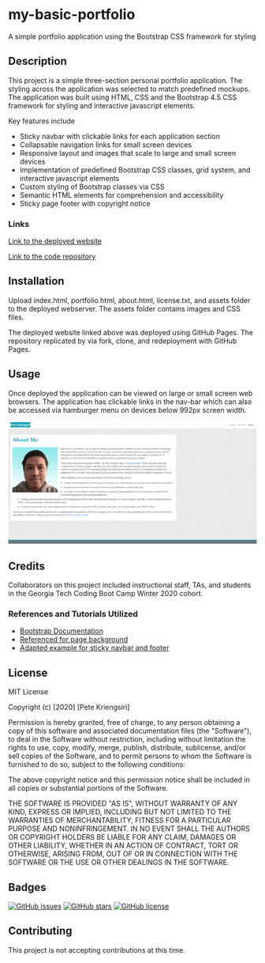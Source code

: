 # my-basic-portfolio
A simple portfolio application using the Bootstrap CSS framework for styling

## Description

This project is a simple three-section personal portfolio application.  The styling across the application was selected to match predefined mockups.  The application was built using HTML, CSS and the Bootstrap 4.5 CSS framework for styling and interactive javascript elements.

Key features include
* Sticky navbar with clickable links for each application section
* Collapsable navigation links for small screen devices
* Responsive layout and images that scale to large and small screen devices
* Implementation of predefined Bootstrap CSS classes, grid system, and interactive javascript elements
* Custom styling of Bootstrap classes via CSS
* Semantic HTML elements for comprehension and accessibility
* Sticky page footer with copyright notice


### Links

[Link to the deployed website](https://pkriengsiri.github.io/my-basic-portfolio/)

[Link to the code repository](https://github.com/pkriengsiri/my-basic-portfolio)

## Installation

Upload index.html, portfolio.html, about.html, license.txt, and assets folder to the deployed webserver.  The assets folder contains images and CSS files.

The deployed website linked above was deployed using GitHub Pages.  The repository replicated by via fork, clone, and redeployment with GitHub Pages.

## Usage

Once deployed the application can be viewed on large or small screen web browsers.  The application has clickable links in the nav-bar which can also be accessed via hamburger menu on devices below 992px screen width.

![screenshot of application about me page](./assets/images/app_screenshot.png)


## Credits
Collaborators on this project included instructional staff, TAs, and students in the Georgia Tech Coding Boot Camp Winter 2020 cohort.

### References and Tutorials Utilized
* [Bootstrap Documentation](https://getbootstrap.com/docs/5.0/getting-started/introduction/)
* [Referenced for page background](https://www.w3schools.com/howto/howto_css_full_page.asp)
* [Adapted example for sticky navbar and footer](https://getbootstrap.com/docs/4.0/examples/sticky-footer-navbar/)

## License

MIT License

Copyright (c) [2020] [Pete Kriengsiri]

Permission is hereby granted, free of charge, to any person obtaining a copy
of this software and associated documentation files (the "Software"), to deal
in the Software without restriction, including without limitation the rights
to use, copy, modify, merge, publish, distribute, sublicense, and/or sell
copies of the Software, and to permit persons to whom the Software is
furnished to do so, subject to the following conditions:

The above copyright notice and this permission notice shall be included in all
copies or substantial portions of the Software.

THE SOFTWARE IS PROVIDED "AS IS", WITHOUT WARRANTY OF ANY KIND, EXPRESS OR
IMPLIED, INCLUDING BUT NOT LIMITED TO THE WARRANTIES OF MERCHANTABILITY,
FITNESS FOR A PARTICULAR PURPOSE AND NONINFRINGEMENT. IN NO EVENT SHALL THE
AUTHORS OR COPYRIGHT HOLDERS BE LIABLE FOR ANY CLAIM, DAMAGES OR OTHER
LIABILITY, WHETHER IN AN ACTION OF CONTRACT, TORT OR OTHERWISE, ARISING FROM,
OUT OF OR IN CONNECTION WITH THE SOFTWARE OR THE USE OR OTHER DEALINGS IN THE
SOFTWARE.

## Badges

[![GitHub issues](https://img.shields.io/github/issues/pkriengsiri/horiseon-code-refactor)](https://github.com/pkriengsiri/horiseon-code-refactor/issues)
[![GitHub stars](https://img.shields.io/github/stars/pkriengsiri/my-basic-portfolio)](https://github.com/pkriengsiri/my-basic-portfolio/stargazers)
[![GitHub license](https://img.shields.io/github/license/pkriengsiri/my-basic-portfolio)](https://github.com/pkriengsiri/my-basic-portfolio)


## Contributing

This project is not accepting contributions at this time.


